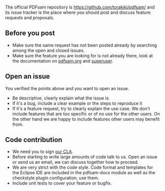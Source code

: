The official PDFsam repository is https://github.com/torakiki/pdfsam/ and its issue tracker is the place where you should post and discuss feature requests and proposals.

Before you post
---------
 - Make sure the same request has not been posted already by searching among the open and closed issues.
 - Make sure the feature you are looking for is not already there, look at the documentation on [pdfsam.org] and [superuser].

Open an issue
---------
You verified the points above and you want to open an issue.
 - Be descriptive, clearly explain what the issue is.
 - If it's a bug, include a clear example or the steps to reproduce it
 - If it's a feature request, try to clearly explain the use case. We don't include features that are too specific or of no use for the other users. On the other hand we are happy to include features other users may benefit from.

Code contribution
----------
 - We need you to sign [our CLA].
 - Before starting to write large amounts of code talk to us. Open an issue or send us an email, we can discuss together how to proceed.
 - We are very strict with the code style. Code format and templates for the Eclipse IDE are included in the pdfsam-docs module as well as the checkstyle plugin configuration, use them.
 - Include unit tests to cover your feature or bugfix.
 
 [our CLA]: https://github.com/torakiki/pdfsam-CLAs 
 [pdfsam.org]: http://pdfsam.org 
 [superuser]: http://superuser.com/questions/tagged/pdfsam